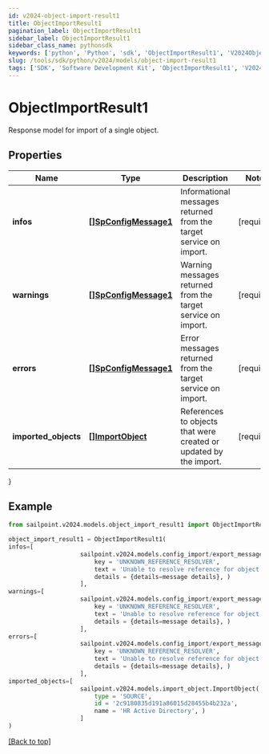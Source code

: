 ```yaml
---
id: v2024-object-import-result1
title: ObjectImportResult1
pagination_label: ObjectImportResult1
sidebar_label: ObjectImportResult1
sidebar_class_name: pythonsdk
keywords: ['python', 'Python', 'sdk', 'ObjectImportResult1', 'V2024ObjectImportResult1'] 
slug: /tools/sdk/python/v2024/models/object-import-result1
tags: ['SDK', 'Software Development Kit', 'ObjectImportResult1', 'V2024ObjectImportResult1']
---
```


# ObjectImportResult1

Response model for import of a single object.

## Properties

Name | Type | Description | Notes
------------ | ------------- | ------------- | -------------
**infos** | [**[]SpConfigMessage1**](sp-config-message1) | Informational messages returned from the target service on import. | [required]
**warnings** | [**[]SpConfigMessage1**](sp-config-message1) | Warning messages returned from the target service on import. | [required]
**errors** | [**[]SpConfigMessage1**](sp-config-message1) | Error messages returned from the target service on import. | [required]
**imported_objects** | [**[]ImportObject**](import-object) | References to objects that were created or updated by the import. | [required]
}

## Example

```python
from sailpoint.v2024.models.object_import_result1 import ObjectImportResult1

object_import_result1 = ObjectImportResult1(
infos=[
                    sailpoint.v2024.models.config_import/export_message.Config Import/Export Message(
                        key = 'UNKNOWN_REFERENCE_RESOLVER', 
                        text = 'Unable to resolve reference for object [type: IDENTITY, id: 2c91808c746e9c9601747d6507332ecz, name: random identity]', 
                        details = {details=message details}, )
                    ],
warnings=[
                    sailpoint.v2024.models.config_import/export_message.Config Import/Export Message(
                        key = 'UNKNOWN_REFERENCE_RESOLVER', 
                        text = 'Unable to resolve reference for object [type: IDENTITY, id: 2c91808c746e9c9601747d6507332ecz, name: random identity]', 
                        details = {details=message details}, )
                    ],
errors=[
                    sailpoint.v2024.models.config_import/export_message.Config Import/Export Message(
                        key = 'UNKNOWN_REFERENCE_RESOLVER', 
                        text = 'Unable to resolve reference for object [type: IDENTITY, id: 2c91808c746e9c9601747d6507332ecz, name: random identity]', 
                        details = {details=message details}, )
                    ],
imported_objects=[
                    sailpoint.v2024.models.import_object.ImportObject(
                        type = 'SOURCE', 
                        id = '2c9180835d191a86015d28455b4b232a', 
                        name = 'HR Active Directory', )
                    ]
)

```
[[Back to top]](#) 

